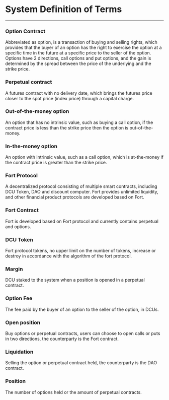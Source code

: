 # System Definition of Terms

---

### Option Contract
Abbreviated as option, is a transaction of buying and selling rights, which provides that the buyer of an option has the right to exercise the option at a specific time in the future at a specific price to the seller of the option. Options have 2 directions, call options and put options, and the gain is determined by the spread between the price of the underlying and the strike price.

### Perpetual contract
A futures contract with no delivery date, which brings the futures price closer to the spot price (index price) through a capital charge.

### Out-of-the-money option
An option that has no intrinsic value, such as buying a call option, if the contract price is less than the strike price then the option is out-of-the-money.

### In-the-money option
An option with intrinsic value, such as a call option, which is at-the-money if the contract price is greater than the strike price.

### Fort Protocol
A decentralized protocol consisting of multiple smart contracts, including DCU Token, DAO and discount computer. Fort provides unlimited liquidity, and other financial product protocols are developed based on Fort.

### Fort Contract
Fort is developed based on Fort protocol and currently contains perpetual and options.

### DCU Token
Fort protocol tokens, no upper limit on the number of tokens, increase or destroy in accordance with the algorithm of the fort protocol.

### Margin
DCU staked to the system when a position is opened in a perpetual contract.

### Option Fee
The fee paid by the buyer of an option to the seller of the option, in DCUs.

### Open position
Buy options or perpetual contracts, users can choose to open calls or puts in two directions, the counterparty is the Fort contract.

### Liquidation
Selling the option or perpetual contract held, the counterparty is the DAO contract.

### Position
The number of options held or the amount of perpetual contracts.
